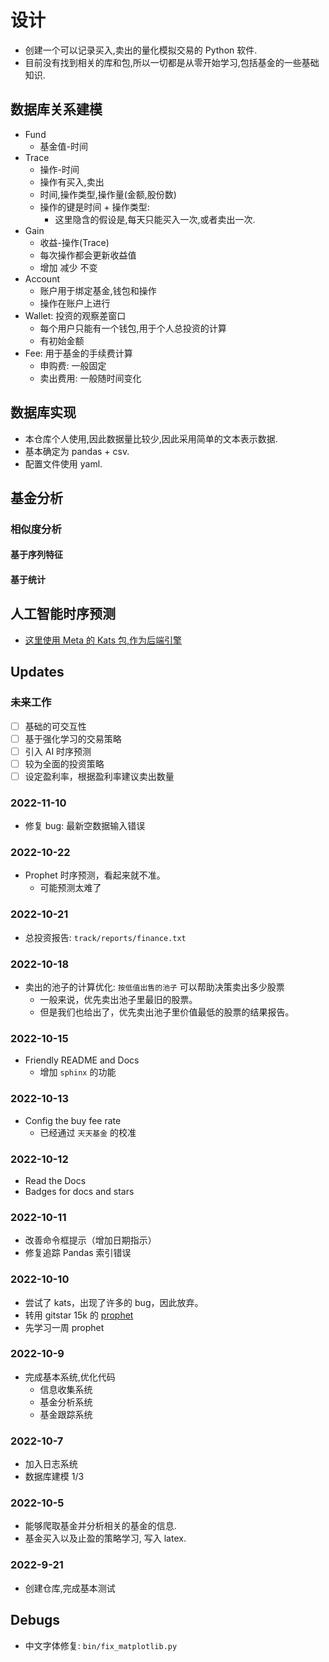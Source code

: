 # 设计

- 创建一个可以记录买入,卖出的量化模拟交易的 Python 软件.
- 目前没有找到相关的库和包,所以一切都是从零开始学习,包括基金的一些基础知识.

## 数据库关系建模

- Fund
  - 基金值-时间
- Trace
  - 操作-时间
  - 操作有买入,卖出
  - 时间,操作类型,操作量(金额,股份数)
  - 操作的键是时间 + 操作类型:
    - 这里隐含的假设是,每天只能买入一次,或者卖出一次.
- Gain
  - 收益-操作(Trace)
  - 每次操作都会更新收益值
  - 增加 减少 不变
- Account
  - 账户用于绑定基金,钱包和操作
  - 操作在账户上进行
- Wallet: 投资的观察差窗口
  - 每个用户只能有一个钱包,用于个人总投资的计算
  - 有初始金额
- Fee: 用于基金的手续费计算
  - 申购费: 一般固定
  - 卖出费用: 一般随时间变化

## 数据库实现

- 本仓库个人使用,因此数据量比较少,因此采用简单的文本表示数据.
- 基本确定为 pandas + csv.
- 配置文件使用 yaml.

## 基金分析

### 相似度分析

#### 基于序列特征

#### 基于统计

## 人工智能时序预测

- [这里使用 Meta 的 Kats 包,作为后端引擎](https://github.com/facebookresearch/Kats)

## Updates

### 未来工作

- [ ] 基础的可交互性
- [ ] 基于强化学习的交易策略
- [ ] 引入 AI 时序预测
- [ ] 较为全面的投资策略
- [ ] 设定盈利率，根据盈利率建议卖出数量

### 2022-11-10

- 修复 bug: 最新空数据输入错误

### 2022-10-22

- Prophet 时序预测，看起来就不准。
  - 可能预测太难了

### 2022-10-21

- 总投资报告: `track/reports/finance.txt`

### 2022-10-18

- 卖出的池子的计算优化: `按低值出售的池子` 可以帮助决策卖出多少股票
  - 一般来说，优先卖出池子里最旧的股票。
  - 但是我们也给出了，优先卖出池子里价值最低的股票的结果报告。

### 2022-10-15

- Friendly README and Docs
  - 增加 `sphinx` 的功能

### 2022-10-13

- Config the buy fee rate
  - 已经通过 `天天基金` 的校准

### 2022-10-12

- Read the Docs
- Badges for docs and stars

### 2022-10-11

- 改善命令框提示（增加日期指示）
- 修复追踪 Pandas 索引错误

### 2022-10-10

- 尝试了 kats，出现了许多的 bug，因此放弃。
- 转用 gitstar 15k 的 [prophet](https://facebook.github.io/prophet/docs/quick_start.html#python-api)
- 先学习一周 prophet

### 2022-10-9

- 完成基本系统,优化代码
  - 信息收集系统
  - 基金分析系统
  - 基金跟踪系统

### 2022-10-7

- 加入日志系统
- 数据库建模 1/3

### 2022-10-5

- 能够爬取基金并分析相关的基金的信息.
- 基金买入以及止盈的策略学习, 写入 latex.

### 2022-9-21

- 创建仓库,完成基本测试

## Debugs

- 中文字体修复: `bin/fix_matplotlib.py`